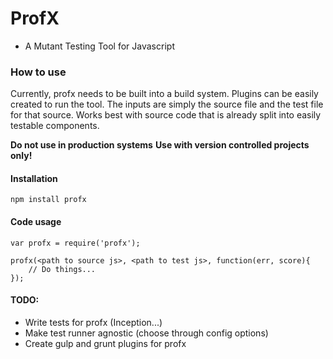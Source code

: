 # ProfX
- A Mutant Testing Tool for Javascript

### How to use

Currently, profx needs to be built into a build system. Plugins can be easily created to run the tool. The inputs are simply the source file and the test file for that source. Works best with source code that is already split into easily testable components.

**Do not use in production systems**
**Use with version controlled projects only!**

#### Installation

```
npm install profx
```

#### Code usage

```
var profx = require('profx');

profx(<path to source js>, <path to test js>, function(err, score){
	// Do things...
});

```

#### TODO:

- Write tests for profx (Inception...)
- Make test runner agnostic (choose through config options)
- Create gulp and grunt plugins for profx